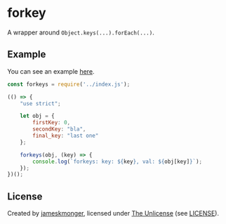 # forkey

A wrapper around `Object.keys(...).forEach(...)`.

## Example

You can see an example [here](test/readme_example.js).

```javascript
const forkeys = require('../index.js');

(() => {
    "use strict";

    let obj = {
        firstKey: 0,
        secondKey: "bla",
        final_key: "last one"
    };

    forkeys(obj, (key) => {
        console.log(`forkeys: key: ${key}, val: ${obj[key]}`);
    });
})();
```

## License
Created by [jameskmonger](http://github.com/jameskmonger), licensed under [The Unlicense](http://unlicense.org) (see [LICENSE](/LICENSE)).
